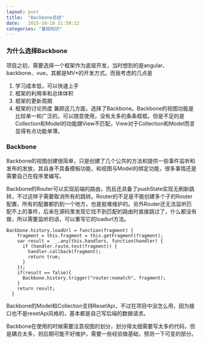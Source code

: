 ```yaml
---
layout: post
title:  "Backbone总结"
date:   2015-10-10 21:50:12
categories: "基础知识"
---
```


### 为什么选择Backbone

项目之初，需要选择一个框架作为底层开发，当时想到的是angular、backbone、vue，其都是MV*的开发方式。而我考虑的几点是
1. 学习成本低，可以快速上手
2. 框架的利用率和总体体积
3. 框架的更新周期
4. 框架的讨论热度
兼顾这几方面，选择了Backbone。Backbone的视图功能是比较单一和广泛的，可以随意使用，没有太多的条条框框。但是不足的是Collection和Model的功能跟View不匹配，View对于Collection和Model而言显得有点功能单薄。

### Backbone

Backbone的视图创建很简单，只是创建了几个公共的方法和提供一些事件监听和发布的发放，其自身不具备模板功能，和视图与Model的绑定功能，很多事情还是需要自己在程序里编写。

Backbone的Router可以实现前端的路由，而且还具备了pushState实现无刷新跳转，不过这样子需要取消所有的跳转。Router的不足是不能创建多个子的Router配置，所有的配置都扔到一个地方，也是挺难维护的。另外Router还无法监听匹配不上的事件，后来在源码里发现它找不到匹配的路由时直接跳过了，什么都没有做，所以需要监听的话，可以重写它的loadurl方法。

```
Backbone.history.loadUrl = function(fragment) {
    fragment = this.fragment = this.getFragment(fragment);
    var result =  _.any(this.handlers, function(handler) {
      if (handler.route.test(fragment)) {
        handler.callback(fragment);
        return true;
      }
    });
    if(result == false){
      Backbone.history.trigger("router:nomatch", fragment);
    }
    return result;
  }
```

Backbone的Model和Collection支持ResetApi，不过在项目中没怎么用，因为接口也不是resetApi风格的，基本都是自己写后端的数据请求。

Backbone在使用的时候需要注意视图的划分，划分得太细需要写太多的代码，但是耦合太多，则后期可能不好维护，需要一些经验做基础，预测一下可变的部分。